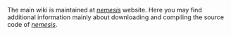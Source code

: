 The main wiki is maintained at _[nemesis](http://www.nemesis-project.org)_ website. Here you may find additional information mainly about downloading and compiling the source code of _[nemesis](http://www.nemesis-project.org)_.